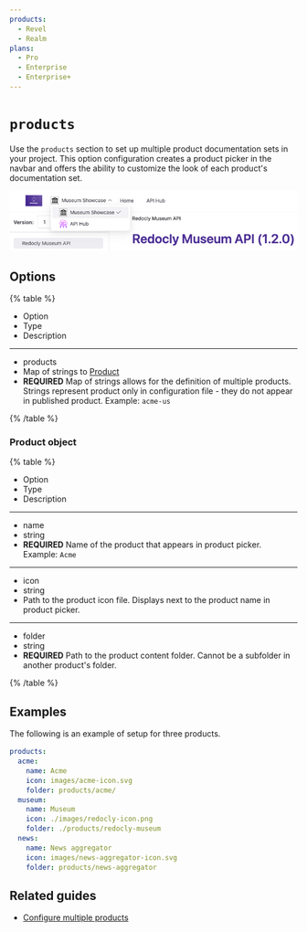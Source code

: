 ```yaml
---
products:
  - Revel
  - Realm
plans:
  - Pro
  - Enterprise
  - Enterprise+
---
```

# `products`

Use the `products` section to set up multiple product documentation sets in your project.
This option configuration creates a product picker in the navbar and offers the ability to customize the look of each product's documentation set.

![Screenshot with product picker in navbar](./images/product-picker.png)

## Options

{% table %}

- Option
- Type
- Description

---

- products
- Map of strings to [Product](#product-object)
- **REQUIRED**
  Map of strings allows for the definition of multiple products.
  Strings represent product only in configuration file - they do not appear in published product.
  Example: `acme-us`

{% /table %}

### Product object

{% table %}

- Option
- Type
- Description

---

- name
- string
- **REQUIRED**
  Name of the product that appears in product picker.
  Example: `Acme`

---

- icon
- string
- Path to the product icon file.
  Displays next to the product name in product picker.

---

- folder
- string
- **REQUIRED**
  Path to the product content folder.
  Cannot be a subfolder in another product's folder.

{% /table %}

## Examples

The following is an example of setup for three products.

```yaml
products:
  acme:
    name: Acme
    icon: images/acme-icon.svg
    folder: products/acme/
  museum:
    name: Museum
    icon: ./images/redocly-icon.png
    folder: ./products/redocly-museum
  news:
    name: News aggregator
    icon: images/news-aggregator-icon.svg
    folder: products/news-aggregator
```

## Related guides

- [Configure multiple products](../author/how-to/multiple-products.md)
